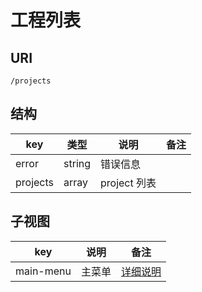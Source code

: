 # 工程列表

## URI

```
/projects
```

## 结构

| key | 类型 | 说明 | 备注 |
| --- | --- | --- | --- |
| error | string | 错误信息 |
| projects | array | project 列表 |

## 子视图

| key | 说明 | 备注 |
| --- | --- | --- |
| main-menu | 主菜单 | [详细说明](../element/main-menu.md) |

